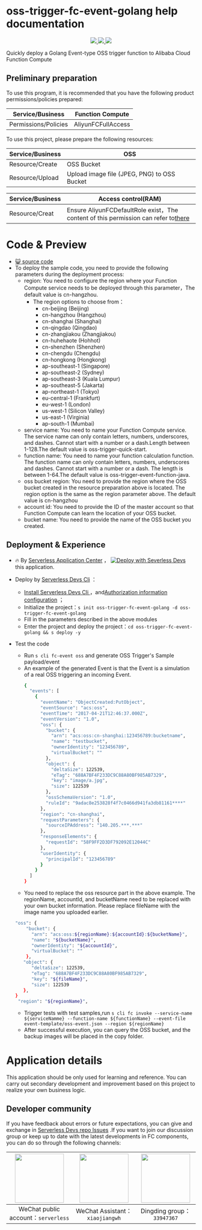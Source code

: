 # oss-trigger-fc-event-golang help documentation

<p align="center" class="flex justify-center">
    <a href="https://www.serverless-devs.com" class="ml-1">
    <img src="http://editor.devsapp.cn/icon?package=oss-trigger-fc-event-golang&type=packageType">
  </a>
  <a href="http://www.devsapp.cn/details.html?name=oss-trigger-fc-event-golang" class="ml-1">
    <img src="http://editor.devsapp.cn/icon?package=oss-trigger-fc-event-golang&type=packageVersion">
  </a>
  <a href="http://www.devsapp.cn/details.html?name=oss-trigger-fc-event-golang" class="ml-1">
    <img src="http://editor.devsapp.cn/icon?package=oss-trigger-fc-event-golang&type=packageDownload">
  </a>
</p>

<description>

Quickly deploy a Golang Event-type OSS trigger function to Alibaba Cloud Function Compute

</description>


## Preliminary preparation
To use this program, it is recommended that you have the following product permissions/policies prepared:

| Service/Business | Function Compute   |
| --- |--------------------|
| Permissions/Policies | AliyunFCFullAccess |

To use this project, please prepare the following resources:

| Service/Business | OSS                                         |
|------------------|---------------------------------------------|
| Resource/Create  | OSS Bucket                                  |
| Resource/Upload  | Upload image file (JPEG, PNG) to OSS Bucket |

| Service/Business | Access control(RAM)                                                                                                                      |
| --- |------------------------------------------------------------------------------------------------------------------------------------------|
| Resource/Creat | Ensure AliyunFCDefaultRole exist，The content of this permission can refer to[there](https://help.aliyun.com/document_detail/181589.html) |


<codepre id="codepre">

# Code & Preview

- [ :smiley_cat: source code](https://github.com/devsapp/start-fc/blob/main/event-function/oss-trigger-fc-event-golang)
- To deploy the sample code, you need to provide the following parameters during the deployment process:
    - region: You need to configure the region where your Function Compute service needs to be deployed through this parameter，The default value is cn-hangzhou.
        - The region options to choose from：
            - cn-beijing (Beijing)
            - cn-hangzhou (Hangzhou)
            - cn-shanghai (Shanghai)
            - cn-qingdao (Qingdao)
            - cn-zhangjiakou (Zhangjiakou)
            - cn-huhehaote (Hohhot)
            - cn-shenzhen (Shenzhen)
            - cn-chengdu (Chengdu)
            - cn-hongkong (Hongkong)
            - ap-southeast-1 (Singapore)
            - ap-southeast-2 (Sydney)
            - ap-southeast-3 (Kuala Lumpur)
            - ap-southeast-5 (Jakarta)
            - ap-northeast-1 (Tokyo)
            - eu-central-1 (Frankfurt)
            - eu-west-1 (London)
            - us-west-1 (Silicon Valley)
            - us-east-1 (Virginia)
            - ap-south-1 (Mumbai)
    - service name: You need to name your Function Compute service. The service name can only contain letters, numbers, underscores, and dashes. Cannot start with a number or a dash.Length between 1-128.The default value is oss-trigger-quick-start.
    - function name: You need to name your function calculation function. The function name can only contain letters, numbers, underscores and dashes. Cannot start with a number or a dash. The length is between 1-64.The default value is oss-trigger-event-function-java.
    - oss bucket region:  You need to provide the region where the OSS bucket created in the resource preparation above is located. The region option is the same as the region parameter above. The default value is cn-hangzhou
    - account id: You need to provide the ID of the master account so that Function Compute can learn the location of your OSS bucket.
    - bucket name: You need to provide the name of the OSS bucket you created.

</codepre>

<deploy>

## Deployment & Experience

<appcenter>

-  :fire:  By [Serverless Application Center](https://fcnext.console.aliyun.com/applications/create?template=oss-trigger-fc-event-golang) ，
   [![Deploy with Severless Devs](https://img.alicdn.com/imgextra/i1/O1CN01w5RFbX1v45s8TIXPz_!!6000000006118-55-tps-95-28.svg)](https://fcnext.console.aliyun.com/applications/create?template=oss-trigger-fc-event-golang)  this application.

</appcenter>

- Deploy by [Serverless Devs Cli](https://www.serverless-devs.com/serverless-devs/install) ：
    - [Install Serverless Devs Cli ](https://www.serverless-devs.com/serverless-devs/install) ，and[Authorization information configuration](https://www.serverless-devs.com/fc/config) ；
    - Initialize the project：`s init oss-trigger-fc-event-golang -d oss-trigger-fc-event-golang`
    - Fill in the parameters described in the above modules
    - Enter the project and deploy the project：`cd oss-trigger-fc-event-golang && s deploy -y`

- Test the code
    - Run `s cli fc-event oss` and generate OSS Trigger's Sample payload/event
    - An example of the generated Event is that the Event is a simulation of a real OSS triggering an incoming Event.
      ```bash
      {
        "events": [
          {
            "eventName": "ObjectCreated:PutObject",
            "eventSource": "acs:oss",
            "eventTime": "2017-04-21T12:46:37.000Z",
            "eventVersion": "1.0",
            "oss": {
              "bucket": {
                "arn": "acs:oss:cn-shanghai:123456789:bucketname",
                "name": "testbucket",
                "ownerIdentity": "123456789",
                "virtualBucket": ""
              },
              "object": {
                "deltaSize": 122539,
                "eTag": "688A7BF4F233DC9C88A80BF985AB7329",
                "key": "image/a.jpg",
                "size": 122539
              },
              "ossSchemaVersion": "1.0",
              "ruleId": "9adac8e253828f4f7c0466d941fa3db81161****"
            },
            "region": "cn-shanghai",
            "requestParameters": {
              "sourceIPAddress": "140.205.***.***"
            },
            "responseElements": {
              "requestId": "58F9FF2D3DF792092E12044C"
            },
            "userIdentity": {
              "principalId": "123456789"
            }
          }
        ]
      }
      ```
    - You need to replace the oss resource part in the above example. The regionName, accountId, and bucketName need to be replaced with your own bucket information. Please replace fileName with the image name you uploaded earlier.
  ```bash
  "oss": {
      "bucket": {
        "arn": "acs:oss:${regionName}:${accountId}:${bucketName}",
        "name": "${bucketName}",
        "ownerIdentity": "${accountId}",
        "virtualBucket": ""
      },
     "object": {
        "deltaSize": 122539,
        "eTag": "688A7BF4F233DC9C88A80BF985AB7329",
        "key": "${fileName}",
        "size": 122539
     },
  }
   "region": "${regionName}",
  ```
    - Trigger tests with test samples,run `s cli fc invoke --service-name ${serviceNamme} --function-name ${functionName} --event-file event-template/oss-event.json --region ${regionName}`
    - After successful execution, you can query the OSS bucket, and the backup images will be placed in the copy folder.

</deploy>

<appdetail id="flushContent">

# Application details



This application should be only used for learning and reference. You can carry out secondary development and improvement based on this project to realize your own business logic.



</appdetail>

<devgroup>

## Developer community

If you have feedback about errors or future expectations, you can give and exchange in  [Serverless Devs repo Issues](https://github.com/serverless-devs/serverless-devs/issues) .If you want to join our discussion group or keep up to date with the latest developments in FC components, you can do so through the following channels:

<p align="center">

| <img src="https://serverless-article-picture.oss-cn-hangzhou.aliyuncs.com/1635407298906_20211028074819117230.png" width="130px" > | <img src="https://serverless-article-picture.oss-cn-hangzhou.aliyuncs.com/1635407044136_20211028074404326599.png" width="130px" > | <img src="https://serverless-article-picture.oss-cn-hangzhou.aliyuncs.com/1635407252200_20211028074732517533.png" width="130px" > |
|--- | --- | --- |
| <center>WeChat public account：`serverless`</center> | <center>WeChat Assistant：`xiaojiangwh`</center> | <center>Dingding group：`33947367`</center> | 

</p>

</devgroup>